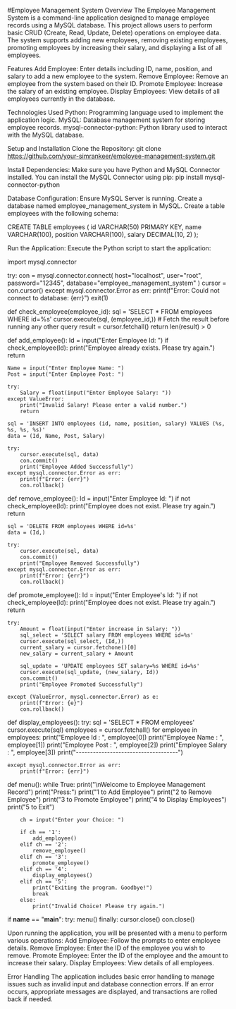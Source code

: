 #Employee Management System
Overview
The Employee Management System is a command-line application designed to manage employee records using a MySQL database. 
This project allows users to perform basic CRUD (Create, Read, Update, Delete) operations on employee data. 
The system supports adding new employees, removing existing employees, promoting employees by increasing their salary, and displaying a list of all employees.

Features
Add Employee: Enter details including ID, name, position, and salary to add a new employee to the system.
Remove Employee: Remove an employee from the system based on their ID.
Promote Employee: Increase the salary of an existing employee.
Display Employees: View details of all employees currently in the database.

Technologies Used
Python: Programming language used to implement the application logic.
MySQL: Database management system for storing employee records.
mysql-connector-python: Python library used to interact with the MySQL database.

Setup and Installation
Clone the Repository:
git clone https://github.com/your-simrankeer/employee-management-system.git

Install Dependencies: Make sure you have Python and MySQL Connector installed. You can install the MySQL Connector using pip:
pip install mysql-connector-python

Database Configuration:
Ensure MySQL Server is running.
Create a database named employee_management_system in MySQL.
Create a table employees with the following schema:

CREATE TABLE employees (
    id VARCHAR(50) PRIMARY KEY,
    name VARCHAR(100),
    position VARCHAR(100),
    salary DECIMAL(10, 2)
);

Run the Application: Execute the Python script to start the application:

import mysql.connector

try:
    con = mysql.connector.connect(
        host="localhost",
        user="root",
        password="12345",
        database="employee_management_system"
    )
    cursor = con.cursor()
except mysql.connector.Error as err:
    print(f"Error: Could not connect to database: {err}")
    exit(1)
    
def check_employee(employee_id):
    sql = 'SELECT * FROM employees WHERE id=%s'
    cursor.execute(sql, (employee_id,))
    # Fetch the result before running any other query
    result = cursor.fetchall()
    return len(result) > 0

def add_employee():
    Id = input("Enter Employee Id: ")
    if check_employee(Id):
        print("Employee already exists. Please try again.")
        return
    
    Name = input("Enter Employee Name: ")
    Post = input("Enter Employee Post: ")
    
    try:
        Salary = float(input("Enter Employee Salary: "))
    except ValueError:
        print("Invalid Salary! Please enter a valid number.")
        return

    sql = 'INSERT INTO employees (id, name, position, salary) VALUES (%s, %s, %s, %s)'
    data = (Id, Name, Post, Salary)
    
    try:
        cursor.execute(sql, data)
        con.commit()
        print("Employee Added Successfully")
    except mysql.connector.Error as err:
        print(f"Error: {err}")
        con.rollback()

def remove_employee():
    Id = input("Enter Employee Id: ")
    if not check_employee(Id):
        print("Employee does not exist. Please try again.")
        return
    
    sql = 'DELETE FROM employees WHERE id=%s'
    data = (Id,)
    
    try:
        cursor.execute(sql, data)
        con.commit()
        print("Employee Removed Successfully")
    except mysql.connector.Error as err:
        print(f"Error: {err}")
        con.rollback()

def promote_employee():
    Id = input("Enter Employee's Id: ")
    if not check_employee(Id):
        print("Employee does not exist. Please try again.")
        return
    
    try:
        Amount = float(input("Enter increase in Salary: "))
        sql_select = 'SELECT salary FROM employees WHERE id=%s'
        cursor.execute(sql_select, (Id,))
        current_salary = cursor.fetchone()[0]
        new_salary = current_salary + Amount

        sql_update = 'UPDATE employees SET salary=%s WHERE id=%s'
        cursor.execute(sql_update, (new_salary, Id))
        con.commit()
        print("Employee Promoted Successfully")

    except (ValueError, mysql.connector.Error) as e:
        print(f"Error: {e}")
        con.rollback()

def display_employees():
    try:
        sql = 'SELECT * FROM employees'
        cursor.execute(sql)
        employees = cursor.fetchall()
        for employee in employees:
            print("Employee Id : ", employee[0])
            print("Employee Name : ", employee[1])
            print("Employee Post : ", employee[2])
            print("Employee Salary : ", employee[3])
            print("------------------------------------")

    except mysql.connector.Error as err:
        print(f"Error: {err}")

def menu():
    while True:
        print("\nWelcome to Employee Management Record")
        print("Press:")
        print("1 to Add Employee")
        print("2 to Remove Employee")
        print("3 to Promote Employee")
        print("4 to Display Employees")
        print("5 to Exit")
        
        ch = input("Enter your Choice: ")

        if ch == '1':
            add_employee()
        elif ch == '2':
            remove_employee()
        elif ch == '3':
            promote_employee()
        elif ch == '4':
            display_employees()
        elif ch == '5':
            print("Exiting the program. Goodbye!")
            break
        else:
            print("Invalid Choice! Please try again.")

if __name__ == "__main__":
    try:
        menu()
    finally:
        cursor.close()
        con.close()

Upon running the application, you will be presented with a menu to perform various operations:
Add Employee: Follow the prompts to enter employee details.
Remove Employee: Enter the ID of the employee you wish to remove.
Promote Employee: Enter the ID of the employee and the amount to increase their salary.
Display Employees: View details of all employees.

Error Handling
The application includes basic error handling to manage issues such as invalid input and database connection errors. If an error occurs, appropriate messages are displayed, and transactions are rolled back if needed.
